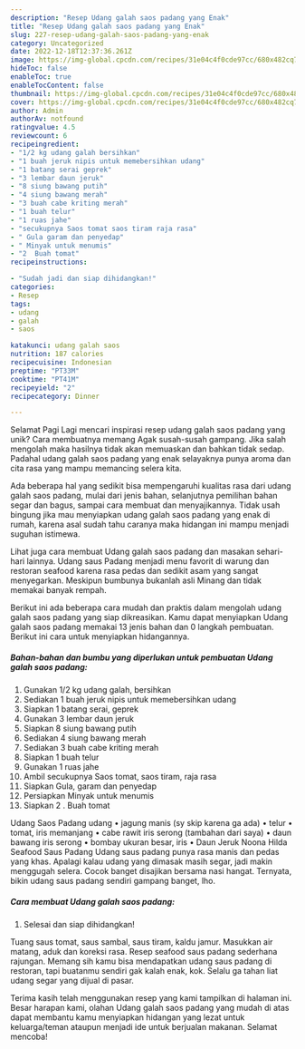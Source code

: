 ```yaml
---
description: "Resep Udang galah saos padang yang Enak"
title: "Resep Udang galah saos padang yang Enak"
slug: 227-resep-udang-galah-saos-padang-yang-enak
category: Uncategorized
date: 2022-12-18T12:37:36.261Z
image: https://img-global.cpcdn.com/recipes/31e04c4f0cde97cc/680x482cq70/udang-galah-saos-padang-foto-resep-utama.jpg
hideToc: false
enableToc: true
enableTocContent: false
thumbnail: https://img-global.cpcdn.com/recipes/31e04c4f0cde97cc/680x482cq70/udang-galah-saos-padang-foto-resep-utama.jpg
cover: https://img-global.cpcdn.com/recipes/31e04c4f0cde97cc/680x482cq70/udang-galah-saos-padang-foto-resep-utama.jpg
author: Admin
authorAv: notfound
ratingvalue: 4.5
reviewcount: 6
recipeingredient:
- "1/2 kg udang galah bersihkan"
- "1 buah jeruk nipis untuk memebersihkan udang"
- "1 batang serai geprek"
- "3 lembar daun jeruk"
- "8 siung bawang putih"
- "4 siung bawang merah"
- "3 buah cabe kriting merah"
- "1 buah telur"
- "1 ruas jahe"
- "secukupnya Saos tomat saos tiram raja rasa"
- " Gula garam dan penyedap"
- " Minyak untuk menumis"
- "2  Buah tomat"
recipeinstructions:

- "Sudah jadi dan siap dihidangkan!"
categories:
- Resep
tags:
- udang
- galah
- saos

katakunci: udang galah saos 
nutrition: 187 calories
recipecuisine: Indonesian
preptime: "PT33M"
cooktime: "PT41M"
recipeyield: "2"
recipecategory: Dinner

---
```



Selamat Pagi Lagi mencari inspirasi resep udang galah saos padang yang unik? Cara membuatnya memang Agak susah-susah gampang. Jika salah mengolah maka hasilnya tidak akan memuaskan dan bahkan tidak sedap. Padahal udang galah saos padang yang enak selayaknya punya aroma dan cita rasa yang mampu memancing selera kita.


Ada beberapa hal yang sedikit bisa mempengaruhi kualitas rasa dari udang galah saos padang, mulai dari jenis bahan, selanjutnya pemilihan bahan segar dan bagus, sampai cara membuat dan menyajikannya. Tidak usah bingung jika mau menyiapkan udang galah saos padang yang enak di rumah, karena asal sudah tahu caranya maka hidangan ini mampu menjadi suguhan istimewa.

Lihat juga cara membuat Udang galah saos padang dan masakan sehari-hari lainnya. Udang saus Padang menjadi menu favorit di warung dan restoran seafood karena rasa pedas dan sedikit asam yang sangat menyegarkan. Meskipun bumbunya bukanlah asli Minang dan tidak memakai banyak rempah.


Berikut ini ada beberapa cara mudah dan praktis dalam mengolah udang galah saos padang yang siap dikreasikan. Kamu dapat menyiapkan Udang galah saos padang memakai 13 jenis bahan dan 0 langkah pembuatan. Berikut ini cara untuk menyiapkan hidangannya.

<!--inarticleads1-->

##### Bahan-bahan dan bumbu yang diperlukan untuk pembuatan Udang galah saos padang:

1. Gunakan 1/2 kg udang galah, bersihkan
1. Sediakan 1 buah jeruk nipis untuk memebersihkan udang
1. Siapkan 1 batang serai, geprek
1. Gunakan 3 lembar daun jeruk
1. Siapkan 8 siung bawang putih
1. Sediakan 4 siung bawang merah
1. Sediakan 3 buah cabe kriting merah
1. Siapkan 1 buah telur
1. Gunakan 1 ruas jahe
1. Ambil secukupnya Saos tomat, saos tiram, raja rasa
1. Siapkan  Gula, garam dan penyedap
1. Persiapkan  Minyak untuk menumis
1. Siapkan 2 . Buah tomat


Udang Saos Padang udang • jagung manis (sy skip karena ga ada) • telur • tomat, iris memanjang • cabe rawit iris serong (tambahan dari saya) • daun bawang iris serong • bombay ukuran besar, iris • Daun Jeruk Noona Hilda ️ Seafood Saus Padang Udang saus padang punya rasa manis dan pedas yang khas. Apalagi kalau udang yang dimasak masih segar, jadi makin menggugah selera. Cocok banget disajikan bersama nasi hangat. Ternyata, bikin udang saus padang sendiri gampang banget, lho. 

<!--inarticleads2-->

##### Cara membuat Udang galah saos padang:


1. Selesai dan siap dihidangkan!

Tuang saus tomat, saus sambal, saus tiram, kaldu jamur. Masukkan air matang, aduk dan koreksi rasa. Resep seafood saus padang sederhana rajungan. Memang sih kamu bisa mendapatkan udang saus padang di restoran, tapi buatanmu sendiri gak kalah enak, kok. Selalu ga tahan liat udang segar yang dijual di pasar. 

Terima kasih telah menggunakan resep yang kami tampilkan di halaman ini. Besar harapan kami, olahan Udang galah saos padang yang mudah di atas dapat membantu kamu menyiapkan hidangan yang lezat untuk keluarga/teman ataupun menjadi ide untuk berjualan makanan. Selamat mencoba!
